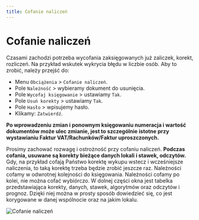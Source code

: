 ```yaml
---
title: Cofanie naliczeń
---
```


# Cofanie naliczeń

Czasami zachodzi potrzeba wycofania zaksięgowanych już zaliczek, korekt, rozliczeń. Na przykład wskutek wykrycia błędu w liczbie osób. Aby to zrobić, należy przejść do:

- Menu `Obciążenia` > `Cofanie naliczeń`.
- Pole `Należność` > wybieramy dokument do usunięcia.
- Pole `Wycofaj księgowanie` > ustawiamy `Tak`.
- Pole `Usuń korekty` > ustawiamy `Tak`.
- Pole `Hasło` > wpisujemy hasło.
- Klikamy: `Zatwierdź`.

**Po wprowadzeniu zmian i ponownym księgowaniu numeracja i wartość dokumentów może ulec zmianie, jest to szczególnie istotne przy wystawianiu Faktur VAT/Rachunków/Faktur uproszczonych.**

Prosimy zachować rozwagę i ostrożność przy cofaniu naliczeń. **Podczas cofania, usuwane są korekty bieżące danych lokali i stawek, odczytów.** Gdy, na przykład cofają Państwo korektę wykupu wstecz i wcześniejsze naliczenia, to taką korektę trzeba będzie zrobić jeszcze raz. Należności cofamy w odwrotnej kolejności do księgowania. Należności cofamy po kolei, nie można cofać wybiórczo. W dolnej części okna jest tabelka przedstawiająca korekty, danych, stawek, algorytmów oraz odczytów i prognoz. Dzięki niej można w prosty sposób dowiedzieć się, co jest korygowane w danej wspólnocie oraz na jakim lokalu.

![Cofanie naliczeń](cofanienaliczen.gif)